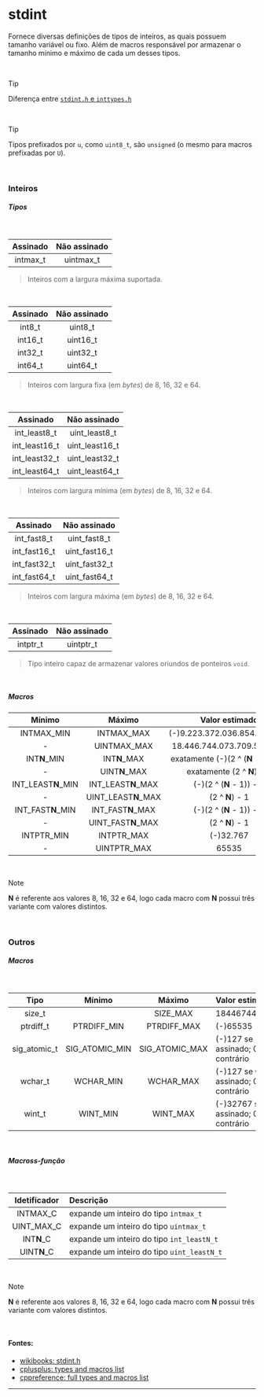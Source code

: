 # stdint
Fornece diversas definições de tipos de inteiros, as quais possuem tamanho variável ou fixo. Além de macros responsável por armazenar o tamanho mínimo e máximo de cada um desses tipos.

<br>

> [!TIP]
> Diferença entre [`stdint.h` e `inttypes.h`](https://stackoverflow.com/questions/7597025/difference-between-stdint-h-and-inttypes-h "Stackoverflow")

<br>

> [!TIP]
> Tipos prefixados por `u`, como `uint8_t`, são `unsigned` (o mesmo para macros prefixadas por `U`).

<br>

### Inteiros

##### Tipos

<br>

| Assinado  | Não assinado |
| :-:       | :-:          |
| intmax\_t | uintmax\_t   |

> Inteiros com a largura máxima suportada.

<br>


| Assinado | Não assinado |
| :-:      | :-:          |
| int8\_t  | uint8\_t     |
| int16\_t | uint16\_t    |
| int32\_t | uint32\_t    |
| int64\_t | uint64\_t    |

> Inteiros com largura fixa (em *bytes*) de 8, 16, 32 e 64.

<br>

| Assinado        | Não assinado     |
| :-:             | :-:              |
| int\_least8\_t  | uint\_least8\_t  |
| int\_least16\_t | uint\_least16\_t |
| int\_least32\_t | uint\_least32\_t |
| int\_least64\_t | uint\_least64\_t |

> Inteiros com largura mínima (em *bytes*) de 8, 16, 32 e 64.

<br>

| Assinado        | Não assinado     |
| :-:             | :-:              |
| int\_fast8\_t   | uint\_fast8\_t   |
| int\_fast16\_t  | uint\_fast16\_t  |
| int\_fast32\_t  | uint\_fast32\_t  |
| int\_fast64\_t  | uint\_fast64\_t  |

> Inteiros com largura máxima (em *bytes*) de 8, 16, 32 e 64.

<br>

| Assinado  | Não assinado |
| :-:       | :-:          |
| intptr\_t | uintptr\_t   |

> Tipo inteiro capaz de armazenar valores oriundos de ponteiros `void`.

<br>

##### Macros

| Mínimo                | Máximo                | Valor **estimado**                  |
| :-:                   | :-:                   | :-:                                 |
| INTMAX\_MIN           | INTMAX\_MAX           | (-)9.223.372.036.854.775.807        |
| -                     | UINTMAX\_MAX          | 18.446.744.073.709.551.615          |
| INT**N**\_MIN         | INT**N**\_MAX         | exatamente (-)(2 ^ (**N** - 1)) - 1 |
| -                     | UINT**N**\_MAX        | exatamente (2 ^ **N**) - 1          |
| INT\_LEAST**N**\_MIN  | INT\_LEAST**N**\_MAX  | (-)(2 ^ (**N** - 1)) - 1            |
| -                     | UINT\_LEAST**N**\_MAX | (2 ^ **N**) - 1                     |
| INT\_FAST**N**\_MIN   | INT\_FAST**N**\_MAX   | (-)(2 ^ (**N** - 1)) - 1            |
| -                     | UINT\_FAST**N**\_MAX  | (2 ^ **N**) - 1                     |
| INTPTR\_MIN           | INTPTR\_MAX           | (-)32.767                           |
| -                     | UINTPTR\_MAX          | 65535                               |

<br>

> [!NOTE]
> **N** é referente aos valores 8, 16, 32 e 64, logo cada macro com **N** possui três variante com valores distintos.

<br>

### Outros

##### Macros

<br>

| Tipo           | Mínimo           | Máximo           | Valor **estimado**   |
| :-:            | :-:              | :-:              | :--                  |
| size\_t        |                  | SIZE\_MAX        | 18446744073709551615 |
| ptrdiff\_t     | PTRDIFF\_MIN     | PTRDIFF\_MAX     | (-)65535             |
| sig\_atomic\_t | SIG\_ATOMIC\_MIN | SIG\_ATOMIC\_MAX | (-)127 se `sig_atomic_t` for assinado; 0, 255 caso contrário |
| wchar\_t       | WCHAR\_MIN       | WCHAR\_MAX       | (-)127 se `wchar_t` for assinado; 0, 255 caso contrário      |
| wint\_t        | WINT\_MIN        | WINT\_MAX        | (-)32767 se `wint_t` for assinado; 0, 65535 caso contrário   |

<br>

##### Macross-função

<br>

| Idetificador | Descrição |
| :-:          | :--       |
| INTMAX\_C    | expande um inteiro do tipo `intmax_t`      |
| UINT\_MAX\_C | expande um inteiro do tipo `uintmax_t`     |
| INT**N**\_C  | expande um inteiro do tipo `int_leastN_t`  |
| UINT**N**\_C | expande um inteiro do tipo `uint_leastN_t` |

<br>

> [!NOTE]
> **N** é referente aos valores 8, 16, 32 e 64, logo cada macro com **N** possui três variante com valores distintos.

<br>

#### Fontes:
* [wikibooks: stdint.h](https://en.wikibooks.org/wiki/c_programming/stdint.h )
* [cplusplus: types and macros list](https://cplusplus.com/reference/cstdint/ )
* [cppreference: full types and macros list](https://en.cppreference.com/w/cpp/types/integer )

<hr>
